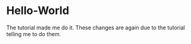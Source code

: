 # Hello-World
The tutorial made me do it.
These changes are again due to the tutorial telling me to do them.
